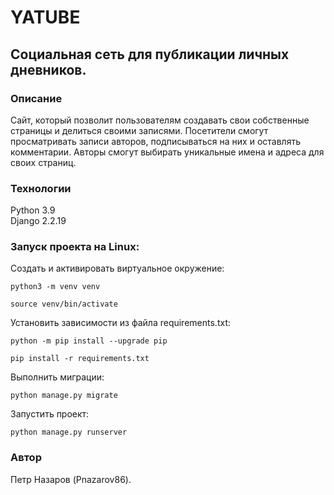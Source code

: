 # YATUBE
## Cоциальная сеть для публикации личных дневников. 


### Описание
Сайт, который позволит пользователям создавать свои собственные страницы и делиться своими записями. Посетители смогут просматривать записи авторов, подписываться на них и оставлять комментарии. Авторы смогут выбирать уникальные имена и адреса для своих страниц.

### Технологии
Python 3.9  
Django 2.2.19


### Запуск проекта на Linux:

Cоздать и активировать виртуальное окружение:

```
python3 -m venv venv
```

```
source venv/bin/activate
```

Установить зависимости из файла requirements.txt:

```
python -m pip install --upgrade pip
```

```
pip install -r requirements.txt
```

Выполнить миграции:

```
python manage.py migrate
```

Запустить проект:

```
python manage.py runserver
```

### Автор  
Петр Назаров (Pnazarov86). 
